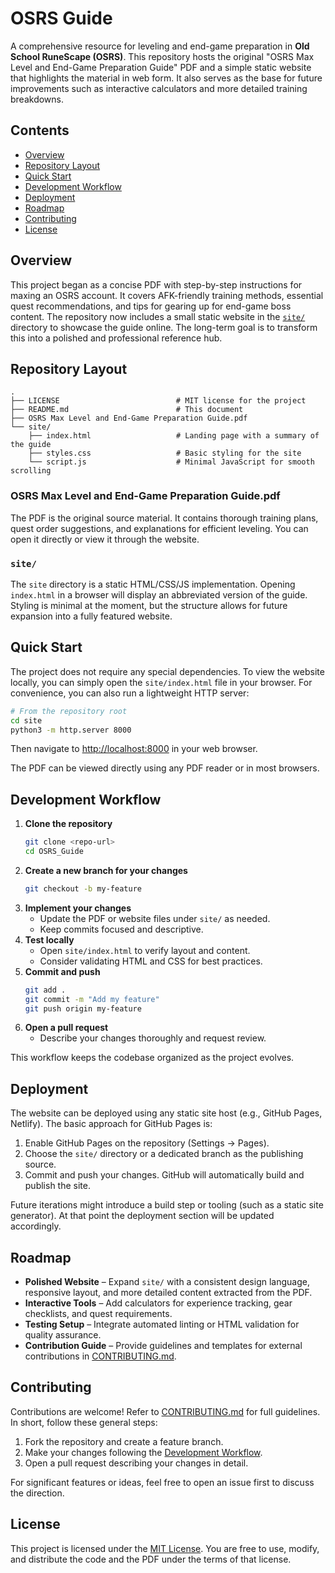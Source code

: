 # OSRS Guide

A comprehensive resource for leveling and end-game preparation in **Old School RuneScape (OSRS)**. This repository hosts the original "OSRS Max Level and End-Game Preparation Guide" PDF and a simple static website that highlights the material in web form. It also serves as the base for future improvements such as interactive calculators and more detailed training breakdowns.

## Contents

- [Overview](#overview)
- [Repository Layout](#repository-layout)
- [Quick Start](#quick-start)
- [Development Workflow](#development-workflow)
- [Deployment](#deployment)
- [Roadmap](#roadmap)
- [Contributing](#contributing)
- [License](#license)

## Overview

This project began as a concise PDF with step-by-step instructions for maxing an OSRS account. It covers AFK-friendly training methods, essential quest recommendations, and tips for gearing up for end-game boss content. The repository now includes a small static website in the [`site/`](site/) directory to showcase the guide online. The long-term goal is to transform this into a polished and professional reference hub.

## Repository Layout

```
.
├── LICENSE                          # MIT license for the project
├── README.md                        # This document
├── OSRS Max Level and End-Game Preparation Guide.pdf
└── site/
    ├── index.html                   # Landing page with a summary of the guide
    ├── styles.css                   # Basic styling for the site
    └── script.js                    # Minimal JavaScript for smooth scrolling
```

### OSRS Max Level and End-Game Preparation Guide.pdf
The PDF is the original source material. It contains thorough training plans, quest order suggestions, and explanations for efficient leveling. You can open it directly or view it through the website.

### `site/`
The `site` directory is a static HTML/CSS/JS implementation. Opening `index.html` in a browser will display an abbreviated version of the guide. Styling is minimal at the moment, but the structure allows for future expansion into a fully featured website.

## Quick Start

The project does not require any special dependencies. To view the website locally, you can simply open the `site/index.html` file in your browser. For convenience, you can also run a lightweight HTTP server:

```bash
# From the repository root
cd site
python3 -m http.server 8000
```

Then navigate to <http://localhost:8000> in your web browser.

The PDF can be viewed directly using any PDF reader or in most browsers.

## Development Workflow

1. **Clone the repository**
   ```bash
   git clone <repo-url>
   cd OSRS_Guide
   ```
2. **Create a new branch for your changes**
   ```bash
   git checkout -b my-feature
   ```
3. **Implement your changes**
   - Update the PDF or website files under `site/` as needed.
   - Keep commits focused and descriptive.
4. **Test locally**
   - Open `site/index.html` to verify layout and content.
   - Consider validating HTML and CSS for best practices.
5. **Commit and push**
   ```bash
   git add .
   git commit -m "Add my feature"
   git push origin my-feature
   ```
6. **Open a pull request**
   - Describe your changes thoroughly and request review.

This workflow keeps the codebase organized as the project evolves.

## Deployment

The website can be deployed using any static site host (e.g., GitHub Pages, Netlify). The basic approach for GitHub Pages is:

1. Enable GitHub Pages on the repository (Settings → Pages).
2. Choose the `site/` directory or a dedicated branch as the publishing source.
3. Commit and push your changes. GitHub will automatically build and publish the site.

Future iterations might introduce a build step or tooling (such as a static site generator). At that point the deployment section will be updated accordingly.

## Roadmap

- **Polished Website** – Expand `site/` with a consistent design language, responsive layout, and more detailed content extracted from the PDF.
- **Interactive Tools** – Add calculators for experience tracking, gear checklists, and quest requirements.
- **Testing Setup** – Integrate automated linting or HTML validation for quality assurance.
- **Contribution Guide** – Provide guidelines and templates for external contributions in [CONTRIBUTING.md](CONTRIBUTING.md).

## Contributing

Contributions are welcome! Refer to [CONTRIBUTING.md](CONTRIBUTING.md) for full guidelines. In short, follow these general steps:

1. Fork the repository and create a feature branch.
2. Make your changes following the [Development Workflow](#development-workflow).
3. Open a pull request describing your changes in detail.

For significant features or ideas, feel free to open an issue first to discuss the direction.

## License

This project is licensed under the [MIT License](LICENSE). You are free to use, modify, and distribute the code and the PDF under the terms of that license.

